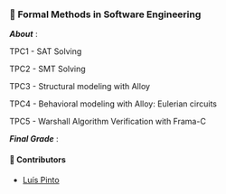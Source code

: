 ### :pushpin: Formal Methods in Software Engineering

***About*** : 

TPC1 - SAT Solving

TPC2 - SMT Solving

TPC3 - Structural modeling with Alloy

TPC4 - Behavioral modeling with Alloy: Eulerian circuits

TPC5 - Warshall Algorithm Verification with Frama-C

***Final Grade*** : 

#### :handshake: Contributors 
- [Luís Pinto](https://github.com/L-Pinto)
